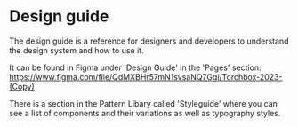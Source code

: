 # Design guide

The design guide is a reference for designers and developers to understand the design system and how to use it.

It can be found in Figma under 'Design Guide' in the 'Pages' section: https://www.figma.com/file/QdMXBHr57mN1svsaNQ7Ggj/Torchbox-2023-(Copy)

There is a section in the Pattern Libary called 'Styleguide' where you can see a list of components and their variations as well as typography styles.
